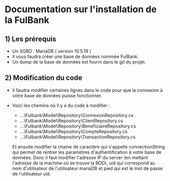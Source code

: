 # Documentation sur l'installation de la FulBank

## 1) Les prérequis

- Un SGBD : MariaDB ( version 10.5.19 )
- Il vous faudra créer une base de données nommée FulBank.
- Un dump de la base de données est fourni dans le git du projet.

## 2) Modification du code

- Il faudra modifier certaines lignes dans le code pour que la connexion à votre base de données puisse fonctionner.
- Voici les chemins où il y a du code à modifier :
    - ...\Fulbank\Model\Repository\ConnexionRepository.cs
    - ...\Fulbank\Model\Repository\ClientRepository.cs
    - ...\Fulbank\Model\Repository\BeneficiaireRepository.cs
    - ...\Fulbank\Model\Repository\CompteRepository.cs
    - ...\Fulbank\Model\Repository\TransactionRepository.cs

    Et ensuite modifier la chaine de caractère qui s'appelle connectionString qui permet de rentrer les paramètres d'authentification à votre base de données.
    Donc il faut modifier l'adresse IP du server (en mettant l'adresse de la machine où se trouve la BDD), uid qui correspond au nom d'utilisateur de l'utilisateur mariaDB et pwd qui est le mot de passe de l'utilisateur uid.
